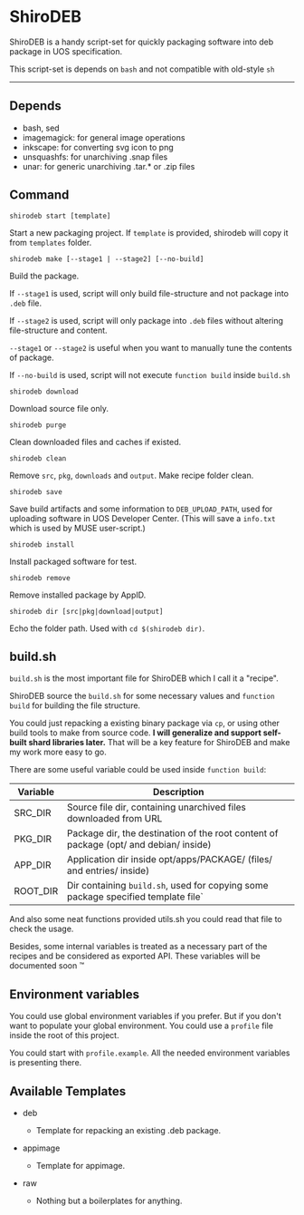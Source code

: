 # ShiroDEB

ShiroDEB is a handy script-set for quickly packaging software into deb package in UOS specification.

This script-set is depends on `bash` and not compatible with old-style `sh`

---

## Depends

* bash, sed
* imagemagick: for general image operations
* inkscape: for converting svg icon to png
* unsquashfs: for unarchiving .snap files
* unar: for generic unarchiving .tar.* or .zip files

## Command

`shirodeb start [template]`

Start a new packaging project. If `template` is provided, shirodeb will copy it from `templates` folder.

`shirodeb make [--stage1 | --stage2] [--no-build]`

Build the package.

If `--stage1` is used, script will only build file-structure and not package into `.deb` file.

If `--stage2` is used, script will only package into `.deb` files without altering file-structure and content.

`--stage1` or `--stage2` is useful when you want to manually tune the contents of package.

If `--no-build` is used, script will not execute `function build` inside `build.sh`


`shirodeb download`

Download source file only.

`shirodeb purge`

Clean downloaded files and caches if existed.

`shirodeb clean`

Remove `src`, `pkg`, `downloads` and `output`. Make recipe folder clean.

`shirodeb save`

Save build artifacts and some information to `DEB_UPLOAD_PATH`, used for uploading software in UOS Developer Center. (This will save a `info.txt` which is used by MUSE user-script.)

`shirodeb install`

Install packaged software for test.

`shirodeb remove`

Remove installed package by AppID.

`shirodeb dir [src|pkg|download|output]`

Echo the folder path. Used with `cd $(shirodeb dir)`.

## build.sh

`build.sh` is the most important file for ShiroDEB which I call it a "recipe".

ShiroDEB source the `build.sh` for some necessary values and `function build` for building the file structure.

You could just repacking a existing binary package via `cp`, or using other build tools to make from source code. **I will generalize and support self-built shard libraries later.** That will be a key feature for ShiroDEB and make my work more easy to go.

There are some useful variable could be used inside `function build`:

|Variable|Description|
|--------|-----------|
| SRC_DIR | Source file dir, containing unarchived files downloaded from URL |
| PKG_DIR | Package dir, the destination of the root content of package (opt/ and debian/ inside) |
| APP_DIR | Application dir inside opt/apps/PACKAGE/ (files/ and entries/ inside) |
| ROOT_DIR | Dir containing `build.sh`, used for copying some package specified template file` |

And also some neat functions provided utils.sh you could read that file to check the usage.

Besides, some internal variables is treated as a necessary part of the recipes and be considered as exported API. These variables will be documented soon :tm:

## Environment variables

You could use global environment variables if you prefer. But if you don't want to populate your global environment. You could use a `profile` file inside the root of this project.

You could start with `profile.example`. All the needed environment variables is presenting there.

## Available Templates

* deb
  * Template for repacking an existing .deb package.

* appimage
  * Template for appimage.

* raw
  * Nothing but a boilerplates for anything.
